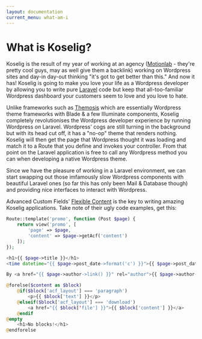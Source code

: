 ```yaml
---
layout: documentation
current_menu: what-am-i
---
```


# What is Koselig?

Koselig is the result of my year of working at an agency ([Motionlab](http://www.motionlab.com/) - they're pretty cool guys, may as well give them a backlink) working on Wordpress sites and day-in day-out thinking "it's got to get better than this." And now it has! Koselig is going to make you love your life as a Wordpress developer by allowing you to write pure [Laravel](https://laravel.com/) code but keep that all-too-familiar Wordpress dashboard your customers seem to love and you love to hate.

Unlike frameworks such as [Themosis](https://framework.themosis.com/) which are essentially Wordpress theme frameworks with Blade & a few Illuminate components, Koselig completely revolutionises the Wordpress developer experience by running Wordpress *on* Laravel. Wordpress' cogs are still turning in the background but with its head cut off, it has a "no-op" theme that renders nothing. Koselig will then get the page that Wordpress thought it was loading and match it to a Route that you define and invokes your controller. From that point on the Laravel application is free to call any Wordpress method you can when developing a native Wordpress theme.

Since we have the pleasure of working in a Laravel environment, we can start swapping out those imfamously slow Wordpress components with beautiful Laravel ones (so far this has only been Mail & Database though) and providing nice interfaces to interact with Wordpress.

<div class="alert alert-info">Advanced Custom Fields' <a href="https://www.advancedcustomfields.com/resources/flexible-content/">Flexible Content</a> is the key to writing amazing Koselig applications. Take note of their ugly code examples, get this:</div>

```php
Route::template('promo', function (Post $page) {
    return view('promo', [
        'page' => $page,
        'content' => $page->getAcf('content')
    ]);
});
```

```php
<h1>{{ $page->title }}</h1>
<time datetime="{{ $page->post_date->format('c') }}">{{ $page->post_date->diffForHumans() }}</time>

By <a href="{{ $page->author->link() }}" rel="author">{{ $page->author->display_name }}</a>

@forelse($content as $block)
    @if($block['acf_layout'] === 'paragraph')
        <p>{{ $block['text'] }}</p>
	@elseif($block['acf_layout'] === 'download')
        <a href="{{ $block['file'] }}">{{ $block['content'] }}</a>
    @endif
@empty
    <h1>No blocks!</h1>
@endforelse
```
